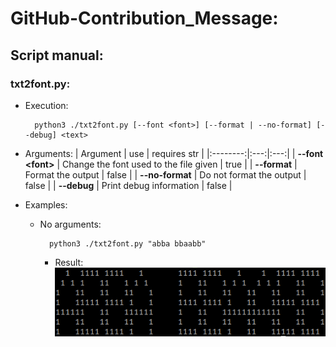 # GitHub-Contribution_Message:

## Script manual:

### txt2font.py:
- Execution:

		python3 ./txt2font.py [--font <font>] [--format | --no-format] [--debug] <text>

- Arguments:
	| Argument | use | requires str |
	|:--------:|:---:|:---:|
	| **--font \<font\>** | Change the font used to the file given | true |
	| **--format** | Format the output | false |
	| **--no-format** | Do not format the output | false |
	| **--debug** | Print debug information | false |

- Examples:
	- No arguments:

			python3 ./txt2font.py "abba bbaabb"

		- Result:
			![abba_bbaabb.png](./res/img/abba_bbaabb.png)
